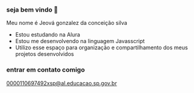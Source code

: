 ### seja bem vindo 👋

Meu nome é Jeová gonzalez da conceição silva  

- Estou estudando na Alura
- Estou me desenvolvendo na linguagem Javasscript
- Utilizo esse espaço para organização e compartilhamento dos meus projetos desenvolvidos

### entrar em contato comigo

0000110697492xsp@al.educacao.sp.gov.br
